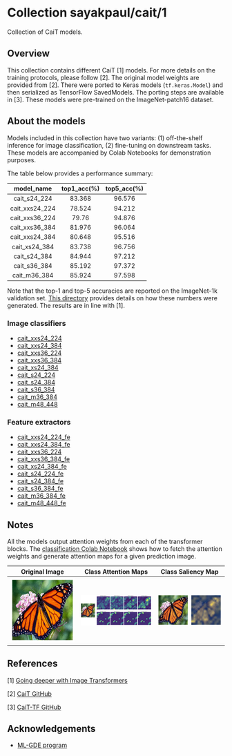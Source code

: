# Collection sayakpaul/cait/1

Collection of CaiT models.

<!-- dataset: imagenet-ilsvrc-2012-cls -->
<!-- task: image-classification -->

## Overview

This collection contains different CaiT [1] models. For more details on the training protocols,
please follow [2]. The original model weights are provided from [2]. There were ported to Keras models
(`tf.keras.Model`) and then serialized as TensorFlow SavedModels. The porting steps are available in [3].
These models were pre-trained on the ImageNet-patch16 dataset.

## About the models

Models included in this collection have two variants: (1) off-the-shelf inference for image
classification, (2) fine-tuning on downstream tasks. These models are accompanied by
Colab Notebooks for demonstration purposes. 

The table below provides a performance summary:

| model_name     |   top1_acc(%) |   top5_acc(%) |
|:---------------:|:--------------:|:--------------:|
| cait_s24_224   |        83.368 |        96.576 |
| cait_xxs24_224 |        78.524 |        94.212 |
| cait_xxs36_224 |        79.76  |        94.876 |
| cait_xxs36_384 |        81.976 |        96.064 |
| cait_xxs24_384 |        80.648 |        95.516 |
| cait_xs24_384  |        83.738 |        96.756 |
| cait_s24_384   |        84.944 |        97.212 |
| cait_s36_384   |        85.192 |        97.372 |
| cait_m36_384   |        85.924 |        97.598 |


Note that the top-1 and top-5 accuracies are reported on the ImageNet-1k validation set. 
[This directory](https://github.com/sayakpaul/cait-tf/tree/main/i1k_eval) provides details
on how these numbers were generated. The results are in line with [1].

### Image classifiers

* [cait_xxs24_224](https://tfhub.dev/sayakpaul/cait_xxs24_224/1)
* [cait_xxs24_384](https://tfhub.dev/sayakpaul/cait_xxs24_384/1)
* [cait_xxs36_224](https://tfhub.dev/sayakpaul/cait_xxs36_224/1)
* [cait_xxs36_384](https://tfhub.dev/sayakpaul/cait_xxs36_384/1)
* [cait_xs24_384](https://tfhub.dev/sayakpaul/cait_xs24_384/1)
* [cait_s24_224](https://tfhub.dev/sayakpaul/cait_s24_224/1)
* [cait_s24_384](https://tfhub.dev/sayakpaul/cait_s24_384/1)
* [cait_s36_384](https://tfhub.dev/sayakpaul/cait_s36_384/1)
* [cait_m36_384](https://tfhub.dev/sayakpaul/cait_m36_384/1)
* [cait_m48_448](https://tfhub.dev/sayakpaul/cait_m48_448/1)


### Feature extractors

* [cait_xxs24_224_fe](https://tfhub.dev/sayakpaul/cait_xxs24_224_fe/1)
* [cait_xxs24_384_fe](https://tfhub.dev/sayakpaul/cait_xxs24_384_fe/1)
* [cait_xxs36_224]((https://tfhub.dev/sayakpaul/cait_xxs36_224_fe/1))
* [cait_xxs36_384_fe](https://tfhub.dev/sayakpaul/cait_xxs36_384_fe/1)
* [cait_xs24_384_fe](https://tfhub.dev/sayakpaul/cait_xs24_384_fe/1)
* [cait_s24_224_fe](https://tfhub.dev/sayakpaul/cait_s24_224_fe/1)
* [cait_s24_384_fe](https://tfhub.dev/sayakpaul/cait_s24_384_fe/1)
* [cait_s36_384_fe](https://tfhub.dev/sayakpaul/cait_s36_384_fe/1)
* [cait_m36_384_fe](https://tfhub.dev/sayakpaul/cait_m36_384_fe/1)
* [cait_m48_448_fe](https://tfhub.dev/sayakpaul/cait_m48_448_fe/1)

## Notes

All the models output attention weights from each of the transformer blocks. The [classification Colab Notebook](https://colab.research.google.com/github/sayakpaul/cait-tf/blob/main/notebooks/classification.ipynb) shows how to fetch the attention weights and generate attention maps for a given prediction image. 

| Original Image | Class Attention Maps | Class Saliency Map |
| :--: | :--: | :--: |
| ![cropped image](https://github.com/sayakpaul/cait-tf/raw/main/assets/butterfly_cropped.png) | ![cls attn](https://github.com/sayakpaul/cait-tf/raw/main/assets/cls_attn_heads.png) | ![saliency](https://github.com/sayakpaul/cait-tf/raw/main/assets/cls_saliency.png) |

## References

[1] [Going deeper with Image Transformers](https://arxiv.org/abs/2103.17239)

[2] [CaiT GitHub](https://github.com/facebookresearch/deit)

[3] [CaiT-TF GitHub](https://github.com/sayakpaul/cait-tf)

## Acknowledgements

* [ML-GDE program](https://developers.google.com/programs/experts/)
